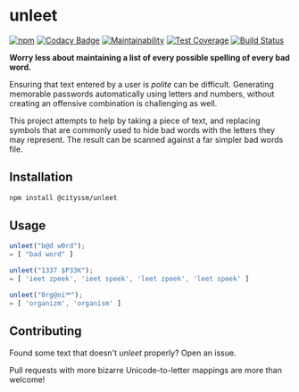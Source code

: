 # unleet

[![npm](https://badgen.net/npm/v/@cityssm/unleet)](https://www.npmjs.com/package/@cityssm/unleet)
[![Codacy Badge](https://api.codacy.com/project/badge/Grade/fd8f113908c04c54800c9454d50f2e2a)](https://app.codacy.com/gh/cityssm/unleet?utm_source=github.com&utm_medium=referral&utm_content=cityssm/unleet&utm_campaign=Badge_Grade_Dashboard)
[![Maintainability](https://api.codeclimate.com/v1/badges/e9343aee27eef62205f4/maintainability)](https://codeclimate.com/github/cityssm/unleet/maintainability)
[![Test Coverage](https://api.codeclimate.com/v1/badges/e9343aee27eef62205f4/test_coverage)](https://codeclimate.com/github/cityssm/unleet/test_coverage)
[![Build Status](https://travis-ci.com/cityssm/unleet.svg?branch=master)](https://travis-ci.com/cityssm/unleet)

**Worry less about maintaining a list of every possible spelling
of every bad word.**

Ensuring that text entered by a user is _polite_ can be difficult.
Generating memorable passwords automatically using letters and numbers,
without creating an offensive combination is challenging as well.

This project attempts to help by taking a piece of text,
and replacing symbols that are commonly used to hide bad words with the letters
they may represent. The result can be scanned against a far simpler
bad words file.

## Installation

```bash
npm install @cityssm/unleet
```

## Usage

```javascript
unleet("b@d w0rd");
= [ "bad word" ]

unleet("1337 $P33K");
= [ 'ieet zpeek', 'ieet speek', 'leet zpeek', 'leet speek' ]

unleet("0rg@ni℠");
= [ 'organizm', 'organism' ]
```

## Contributing

Found some text that doesn't _unleet_ properly?  Open an issue.

Pull requests with more bizarre Unicode-to-letter mappings
are more than welcome!
